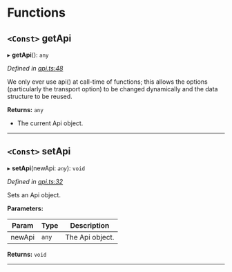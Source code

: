 

# Functions

<a id="getapi"></a>

## `<Const>` getApi

▸ **getApi**(): `any`

*Defined in [api.ts:48](https://github.com/paritytech/js-libs/blob/a8a861f/packages/light.js/src/api.ts#L48)*

We only ever use api() at call-time of functions; this allows the options (particularly the transport option) to be changed dynamically and the data structure to be reused.

**Returns:** `any`
- The current Api object.

___
<a id="setapi"></a>

## `<Const>` setApi

▸ **setApi**(newApi: *`any`*): `void`

*Defined in [api.ts:32](https://github.com/paritytech/js-libs/blob/a8a861f/packages/light.js/src/api.ts#L32)*

Sets an Api object.

**Parameters:**

| Param | Type | Description |
| ------ | ------ | ------ |
| newApi | `any` |  The Api object. |

**Returns:** `void`

___

